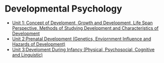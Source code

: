 # Developmental Psychology

  - [Unit 1: Concept of Develoment, Growth and Development, Life Span Perspective, Methods of Studying Development and Characteristics of Development](./developmental-psychology/unit1/structure.md)
  - [Unit 2:Prenatal Development (Genetics, Enviornment Influence and Hazards of Development)](./developmental-psychology/unit2/structure.md)
  - [Unit 3:Develoment During Infancy (Physical, Psychosocial, Cognitive and Linguistic)](./developmental-psychology/unit3/development-during-infancy.md)
